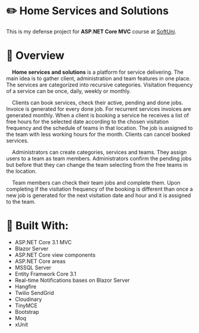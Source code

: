 # :pencil2: Home Services and Solutions
This is my defense project for **ASP.NET Core MVC** course at [SoftUni](https://softuni.bg). 
# :memo: Overview
&nbsp;&nbsp;&nbsp;&nbsp;**Home services and solutions** is a platform for service delivering. The main idea is to gather client, administration and team features in one place. The services are categorized into recursive categories. Visitation frequency of a service can be once, daily, weekly or monthly.

&nbsp;&nbsp;&nbsp;&nbsp;Clients can book services, check their active, pending and done jobs. Invoice is generated for every done job. For recurrent services invoices are generated monthly. When a client is booking a service he receives a list of free hours for the selected date according to the chosen visitation frequency and the schedule of teams in that location. The job is assigned to the team with less working hours for the month. Clients can cancel booked services.
  
&nbsp;&nbsp;&nbsp;&nbsp;Administrators can create categories, services and teams. They assign users to a team as team members. Administrators confirm the pending jobs but before that they can change the team selecting from the free teams in the location.
  
&nbsp;&nbsp;&nbsp;&nbsp;Team members can check their team jobs and complete them. Upon completing if the visitation frequency of the booking is different than once a new job is generated for the next visitation date and hour and it is assigned to the team.
# :hammer: Built With:
* ASP.NET Core 3.1 MVC
* Blazor Server
* ASP.NET Core view components
* ASP.NET Core areas
* MSSQL Server
* Entity Framwork Core 3.1
* Real-time Notifications bases on Blazor Server
* Hangfire
* Twilio SendGrid
* Cloudinary
* TinyMCE
* Bootstrap
* Moq
* xUnit
